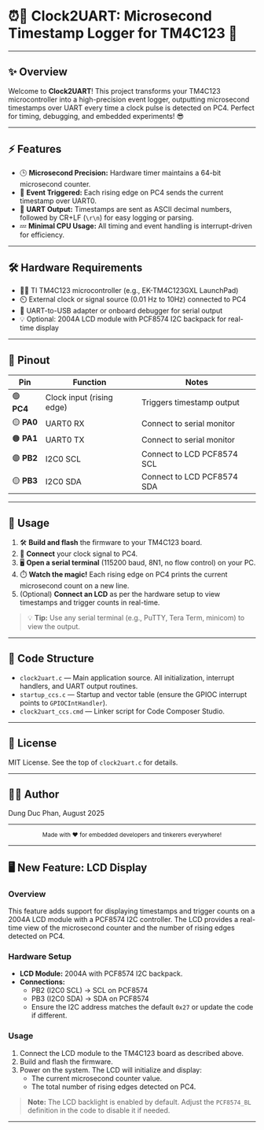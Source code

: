 # ⏰🔗 Clock2UART: Microsecond Timestamp Logger for TM4C123 🚀

---

## ✨ Overview

Welcome to **Clock2UART**! This project transforms your TM4C123 microcontroller into a high-precision event logger, outputting microsecond timestamps over UART every time a clock pulse is detected on PC4. Perfect for timing, debugging, and embedded experiments! 😎

---

## ⚡ Features

- 🕒 **Microsecond Precision:** Hardware timer maintains a 64-bit microsecond counter.
- 🎯 **Event Triggered:** Each rising edge on PC4 sends the current timestamp over UART0.
- 📨 **UART Output:** Timestamps are sent as ASCII decimal numbers, followed by CR+LF (`\r\n`) for easy logging or parsing.
- 💤 **Minimal CPU Usage:** All timing and event handling is interrupt-driven for efficiency.

---

## 🛠️ Hardware Requirements

- 🧑‍💻 TI TM4C123 microcontroller (e.g., EK-TM4C123GXL LaunchPad)
- ⏲️ External clock or signal source (0.01 Hz to 10Hz) connected to PC4
- 🔌 UART-to-USB adapter or onboard debugger for serial output
- 💡 Optional: 2004A LCD module with PCF8574 I2C backpack for real-time display

---

## 🧩 Pinout

| Pin         | Function                        | Notes                        |
|-------------|---------------------------------|------------------------------|
| 🟢 **PC4**  | Clock input (rising edge)       | Triggers timestamp output    |
| 🟡 **PA0**  | UART0 RX                        | Connect to serial monitor    |
| 🟠 **PA1**  | UART0 TX                        | Connect to serial monitor    |
| 🟣 **PB2**  | I2C0 SCL                        | Connect to LCD PCF8574 SCL   |
| 🟡 **PB3**  | I2C0 SDA                        | Connect to LCD PCF8574 SDA   |

---

## 🚦 Usage

1. 🛠️ **Build and flash** the firmware to your TM4C123 board.
2. 🔗 **Connect** your clock signal to PC4.
3. 🖥️ **Open a serial terminal** (115200 baud, 8N1, no flow control) on your PC.
4. ⏱️ **Watch the magic!** Each rising edge on PC4 prints the current microsecond count on a new line.
5. (Optional) **Connect an LCD** as per the hardware setup to view timestamps and trigger counts in real-time.

> 💡 **Tip:** Use any serial terminal (e.g., PuTTY, Tera Term, minicom) to view the output.

---

## 📁 Code Structure

- `clock2uart.c` — Main application source. All initialization, interrupt handlers, and UART output routines.
- `startup_ccs.c` — Startup and vector table (ensure the GPIOC interrupt points to `GPIOCIntHandler`).
- `clock2uart_ccs.cmd` — Linker script for Code Composer Studio.

---

## 📜 License

MIT License. See the top of `clock2uart.c` for details.

---

## 👨‍💻 Author

Dung Duc Phan, August 2025

---

<div align="center">
	<sub>Made with ❤️ for embedded developers and tinkerers everywhere!</sub>
</div>

---

## 🖥️ New Feature: LCD Display

### Overview
This feature adds support for displaying timestamps and trigger counts on a 2004A LCD module with a PCF8574 I2C controller. The LCD provides a real-time view of the microsecond counter and the number of rising edges detected on PC4.

### Hardware Setup
- **LCD Module:** 2004A with PCF8574 I2C backpack.
- **Connections:**
  - PB2 (I2C0 SCL) -> SCL on PCF8574
  - PB3 (I2C0 SDA) -> SDA on PCF8574
  - Ensure the I2C address matches the default `0x27` or update the code if different.

### Usage
1. Connect the LCD module to the TM4C123 board as described above.
2. Build and flash the firmware.
3. Power on the system. The LCD will initialize and display:
   - The current microsecond counter value.
   - The total number of rising edges detected on PC4.

> **Note:** The LCD backlight is enabled by default. Adjust the `PCF8574_BL` definition in the code to disable it if needed.

---
